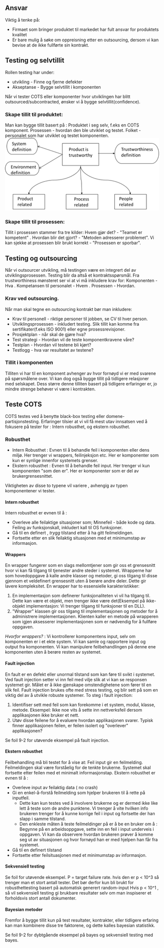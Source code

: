 
## Ansvar
Viktig å tenke på:

* Firmaet som bringer produktet til markedet har fult ansvar for produktets kvalitet
* Er bare mulig å søke om oppreisning etter en outsourcing, dersom vi kan bevise at de ikke fullførte sin kontrakt.

## Testing og selvtillit
Rollen testing har under:

* utvikling - Finne og fjerne defekter
* Akseptanse - Bygge selvtillit i komponenten

Når vi tester COTS eller komponenter hvor utviklingen har blitt outsourced/subcontracted, ønsker vi å bygge selvtillit(confidence).

### Skape tillit til produktet:
Man kan bygge tillit basert på : Produktet i seg selv, f.eks en COTS komponent. Prosessen - hvordan den ble utviklet og testet. Folket - personalet som har utviklet og testet komponenten. 
![Product trustworthiness pattern](img/2.png)

### Skape tillit til prosessen:
Tillit i prosessen stammer fra tre kilder:
Hvem gjør det? - "Teamet er kompetent" . Hvordan blir det gjort? - "Metoden adresserer problemet". Vi kan sjekke at prosessen blir brukt korrekt - "Prosessen er sporbar".

## Testing og outsourcing
Når vi outsourcer utvikling, må testingen være en integrert del av utviklingsprosessen. Testing blir da altså et kontraktsspørsmål. Fra trustworthiness mønsteret ser vi at vi må inkludere krav for:
Komponenten - Hva . Kompetansen til personalet - Hvem . Prosessen - Hvordan.

### Krav ved outsourcing. 
Når man skal tegne en outsourcing kontrakt bør man inkludere: 

* Krav til personell - riktige personer til jobben, se CV til hver person.
* Utviklingsprosessen - inkludert testing. Slik tillit kan komme fra sertifikater(f.eks ISO 9001) eller egne prosessrevisjoner. 
* Prosjektplan - når skal de gjøre hva?
* Test strategi - Hvordan vil de teste komponentkravene våre?
* Testplan - Hvordan vil testene bli kjørt?
* Testlogg - hva var resultatet av testene?

### Tillit i komponenten
Tilliten vi har til en komponent avhenger av hvor fornøyd vi er med svarene på spørsmålene over. Vi kan dog også bygge tillit på tidligere relasjoner med selskapet. Dess større denne tilliten basert på tidligere erfaringer er, jo mindre strenge behøver vi være i kontrakten. 

## Teste COTS
COTS testes ved å benytte black-box testing eller domene-partisjonstesting. Erfaringer tilsier at vi vil få mest utav innsatsen ved å fokusere på tester for : Intern robusthet, og ekstern robusthet.

### Robusthet

* Intern Robusthet : Evnen til å behandle feil i komponenten eller dens miljø. Her trenger vi wrappers, feilinjeksjon etc. Her er komponenter som kun er synlige innenfor systemets grenser. 
* Ekstern robusthet : Evnen til å behandle feil input. Her trenger vi kun komponenten "som den er". Her er komponenter som er del av brukergrensesnittet. 

Viktigheten av disse to typene vil variere , avhengig av typen komponentener vi tester. 

#### Intern robusthet
Intern robusthet er evnen til å :

* Overleve alle feilaktige situasjoner som; Minnefeil - både kode og data. Feiling av funksjonskall, inkludert kall til OS funksjoner.
* Gå til en definert , _trygg_ tilstand etter å ha gitt feilmeldingen. 
* Fortsette etter en slik feilaktig situasjonen med et minimumstap av informasjon.

#### Wrappers
En wrapper fungerer som en slags mellomtjener som gir oss et grensesnitt hvor vi kan få tilgang til tjenester andre steder i systemet. Wrapperne har som hovedoppgave å kalle andre klasser og metoder, gi oss tilgang til disse gjennom et veldefinert grensesnitt uten å berøre andre deler. Dette gir lavere kompleksitet. 
En wrapper har to essensielle karakteristikker:

1. En implementasjon som definerer funksjonaliteten vi vil ha tilgang til. Dette kan være et objekt, men trenger ikke være det(Eksempel på ikke-objekt implementasjon: Vi trenger tilgang til funksjoner til en DLL).
2. "Wrapper" klassen gir oss tilgang til implementasjonen og metoder for å administrere implementasjonen. Klienten kaller en metode på wrapperen som igjen aksesserer implementasjonen som er nødvendig for å fullføre oppgaven. 

_Hvorfor wrappers?_ : 
Vi kontrollerer komponentens input, selv om komponenten er i et ekte system. Vi kan samle og rapportere input og output fra komponenten. Vi kan manipulere feilbehandlingen på denne ene komponenten uten å berøre resten av systemet. 

#### Fault injection
En fault er en defekt eller unormal tilstand som kan føre til svikt i systemet. Ved fault injection setter vi inn feil med vilje slik at vi kan se responsen systemet gir. Målet er å ikke gjenskape omstendighetene som fører til en slik feil. Fault injection brukes ofte med stress testing, og blir sett på som en viktig del av å utvikle robuste systemer. 
To steg i fault injection: 

1. Identifiser sett med feil som kan forekomme i et system, modul, klasse, metode. Eksempel: Ikke noe vits å sette inn nettverksfeil dersom applikasjonen ikke bruker et nett.
2. Utøv disse feilene for å evaluere hvordan applikasjonen svarer. Typisk finner applikasjonen feilen, er feilen isolert og "overlever" applikasjonen? 

Se foil 9-2 for utøvende eksempel på fault injection.

#### Ekstern robusthet
Feilbehandling må bli testet for å vise at:
Feil input gir en feilmelding. Feilmeldingen skal være forståelig for de tenkte brukerne. Systemet skal fortsette etter feilen med et minimalt informasjonstap.
Ekstern robusthet er evnen til å :

* Overleve input av feilaktig data ( no crash)
* Gi en enkel-å-forstå feilmelding som hjelper brukeren til å rette på inputfeil.
	* Dette kan kun testes ved å involvere brukerne og er dermed ikke like lett å teste som de andre punktene. Vi trenger å vite hvilken info brukeren trenger for å kunne korrige feil i input og fortsette der han slapp i samme tilstand. 
	* Den enkleste måten å teste feilmeldinger på er å be en bruker om å : Begynne på en arbeidsoppgave, sette inn en feil i input underveis i oppgaven. Vi kan da observere hvordan brukeren prøver å komme seg ut av situasjonen og hvor fornøyd han er med hjelpen han får fra systemet.
* Gå til en definert tilstand
* Fortsette etter feilsituasjonen med et minimumstap av informasjon. 

#### Sekvensiell testing
Se foil for utøvende eksempel.
P = target failure rate. hvis den er p < 10^3 så trenger man et stort antall tester. Det bør derfor kun bli brukt for robusthettesting basert på automatisk generert random-input
Hvis p < 10^1 , så vil sekvensiell testing gi brukbare resultater selv om man inspiserer et forholdsvis stort antall dokumenter. 

#### Bayesian metoder
Fremfor å bygge tillit kun på test resultater, kontrakter, eller tidligere erfaring kan man kombinere disse tre faktorene, og dette kalles bayesian statistikk.

Se foil 9-2 for dybtgående eksempel på bayes og sekvensiell testing med bayes. 
